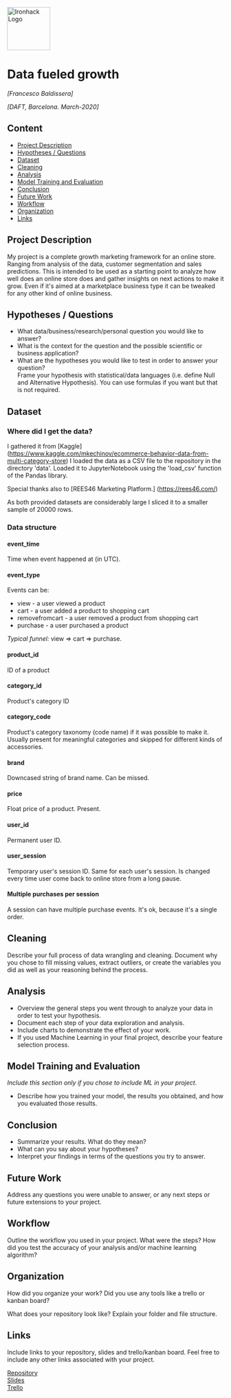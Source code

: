 <img src="https://bit.ly/2VnXWr2" alt="Ironhack Logo" width="100"/>

# Data fueled growth
*[Francesco Baldissera]*

*[DAFT, Barcelona. March-2020]*

## Content
- [Project Description](#project-description)
- [Hypotheses / Questions](#hypotheses-questions)
- [Dataset](#dataset)
- [Cleaning](#cleaning)
- [Analysis](#analysis)
- [Model Training and Evaluation](#model-training-and-evaluation)
- [Conclusion](#conclusion)
- [Future Work](#future-work)
- [Workflow](#workflow)
- [Organization](#organization)
- [Links](#links)

## Project Description
My project is a complete growth marketing framework for an online store. Ranging from analysis of the data, customer segmentation and sales predictions. This is intended to be used as a starting point to analyze how well does an online store does and gather insights on next actions to make it grow. Even if it's aimed at a marketplace business type it can be tweaked for any other kind of online business.

## Hypotheses / Questions
* What data/business/research/personal question you would like to answer?
* What is the context for the question and the possible scientific or business application?
* What are the hypotheses you would like to test in order to answer your question?  
Frame your hypothesis with statistical/data languages (i.e. define Null and Alternative Hypothesis). You can use formulas if you want but that is not required.

## Dataset
### Where did I get the data? 

I gathered it from [Kaggle] (https://www.kaggle.com/mkechinov/ecommerce-behavior-data-from-multi-category-store) I loaded the data as a CSV file to the repository in the directory 'data'. Loaded it to JupyterNotebook using the 'load_csv' function of the Pandas library.

Special thanks also to [REES46 Marketing Platform.] (https://rees46.com/)

As both provided datasets are considerably large I sliced it to a smaller sample of 20000 rows.

### Data structure
#### event_time

Time when event happened at (in UTC).

#### event_type

Events can be:

* view - a user viewed a product
* cart - a user added a product to shopping cart
* removefromcart - a user removed a product from shopping cart
* purchase - a user purchased a product

*Typical funnel:* view => cart => purchase.

#### product_id

ID of a product

#### category_id

Product's category ID

#### category_code

Product's category taxonomy (code name) if it was possible to make it. Usually present for meaningful categories and skipped for different kinds of accessories.

#### brand

Downcased string of brand name. Can be missed.

#### price

Float price of a product. Present.

#### user_id

Permanent user ID.

#### user_session

Temporary user's session ID. Same for each user's session. Is changed every time user come back to online store from a long pause.

#### Multiple purchases per session
A session can have multiple purchase events. It's ok, because it's a single order.


## Cleaning
Describe your full process of data wrangling and cleaning. Document why you chose to fill missing values, extract outliers, or create the variables you did as well as your reasoning behind the process.

## Analysis
* Overview the general steps you went through to analyze your data in order to test your hypothesis.
* Document each step of your data exploration and analysis.
* Include charts to demonstrate the effect of your work.
* If you used Machine Learning in your final project, describe your feature selection process.

## Model Training and Evaluation
*Include this section only if you chose to include ML in your project.*
* Describe how you trained your model, the results you obtained, and how you evaluated those results.

## Conclusion
* Summarize your results. What do they mean?
* What can you say about your hypotheses?
* Interpret your findings in terms of the questions you try to answer.

## Future Work
Address any questions you were unable to answer, or any next steps or future extensions to your project.

## Workflow
Outline the workflow you used in your project. What were the steps?
How did you test the accuracy of your analysis and/or machine learning algorithm?

## Organization
How did you organize your work? Did you use any tools like a trello or kanban board?

What does your repository look like? Explain your folder and file structure.

## Links
Include links to your repository, slides and trello/kanban board. Feel free to include any other links associated with your project.


[Repository](https://github.com/franbaldi/Project-Week-8-Final-Project)  
[Slides](https://slides.com/)  
[Trello](https://trello.com/invite/b/9HgRmLlo/b4ab49219ae21ae052c2c83dd935372b/final-project-data-fueling-growth)  
